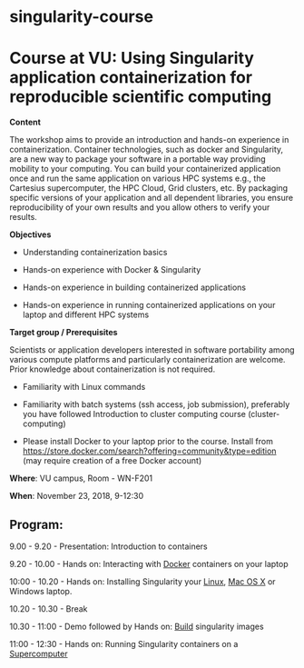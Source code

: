 # singularity-course

# Course at VU: Using Singularity application containerization for reproducible scientific computing

**Content**

The workshop aims to provide an introduction and hands-on experience in containerization. Container technologies, such as docker and Singularity, are a new way to package your software in a portable way providing mobility to your computing. You can build your containerized application once and run the same application on various HPC systems e.g., the Cartesius supercomputer, the HPC Cloud, Grid clusters, etc. By packaging specific versions of your application and all dependent libraries, you ensure reproducibility of your own results and you allow others to verify your results.

**Objectives**

 - Understanding containerization basics
 
 - Hands-on experience with Docker & Singularity
 
 - Hands-on experience in building containerized applications
 
 - Hands-on experience in running containerized applications on your laptop and different HPC systems

**Target group / Prerequisites**

Scientists or application developers interested in software portability among various compute platforms and particularly containerization are welcome. Prior knowledge about containerization is not required.

  - Familiarity with Linux commands
  
  - Familiarity with batch systems (ssh access, job submission), preferably you have followed Introduction to cluster computing course (cluster-computing)
  
  - Please install Docker to your laptop prior to the course. Install from https://store.docker.com/search?offering=community&type=edition (may require creation of a free Docker account)

**Where**: VU campus, Room - WN-F201 

**When**: November 23, 2018, 9-12:30

Program:
--------
9.00 - 9.20  -  Presentation: Introduction to containers

9.20 - 10.00   -  Hands on: Interacting with [Docker](https://github.com/maithili-k/singularity-course/blob/master/run-docker.md) containers on your laptop

10:00 - 10.20  -  Hands on: Installing Singularity your [Linux](https://github.com/maithili-k/singularity-course/blob/master/singularity_install_linux.md), [Mac OS X](https://github.com/maithili-k/singularity-course/blob/master/singularity_install_mac_osx.md) or Windows laptop.

10.20 - 10.30  - Break

10.30 - 11:00  -  Demo followed by Hands on: [Build](https://github.com/maithili-k/singularity-course/blob/master/build-singularity-image.md) singularity images 

11:00 - 12:30  -  Hands on: Running Singularity containers on a [Supercomputer](https://github.com/maithili-k/singularity-course/blob/master/run-singularity-cartesius.md)
